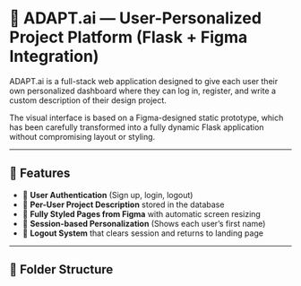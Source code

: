 # 🧠 ADAPT.ai — User-Personalized Project Platform (Flask + Figma Integration)

ADAPT.ai is a full-stack web application designed to give each user their own personalized dashboard where they can log in, register, and write a custom description of their design project.

The visual interface is based on a Figma-designed static prototype, which has been carefully transformed into a fully dynamic Flask application without compromising layout or styling.

---

## 🚀 Features

- 🔐 **User Authentication** (Sign up, login, logout)
- 📄 **Per-User Project Description** stored in the database
- 🎨 **Fully Styled Pages from Figma** with automatic screen resizing
- 🧠 **Session-based Personalization** (Shows each user’s first name)
- 🔁 **Logout System** that clears session and returns to landing page

---

## 📁 Folder Structure

